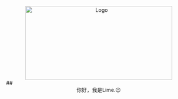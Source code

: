 

<!--
**LimeBlogs/LimeBlogs** is a ✨ _special_ ✨ repository because its `README.md` (this file) appears on your GitHub profile.

Here are some ideas to get you started:

- 🔭 I’m currently working on ...
- 🌱 I’m currently learning ...
- 👯 I’m looking to collaborate on ...
- 🤔 I’m looking for help with ...
- 💬 Ask me about ...
- 📫 How to reach me: ...
- 😄 Pronouns: ...
- ⚡ Fun fact: ...
-->
<div style="text-align: center;">
  <img 
    src="https://cdn.pixelbin.io/v2/limeshare/original/logo.svg" 
    width="400" 
    height="200" 
    alt="Logo"
    style="display: block; margin: 0 auto;">
</div>
## <center> 你好，我是Lime.😉
